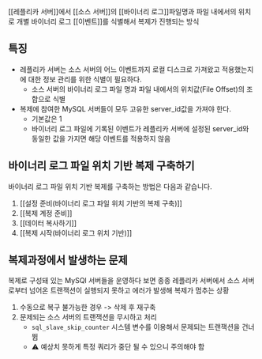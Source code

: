 [[레플리카 서버]]에서 [[소스 서버]]의 [[바이너리 로그]]파일명과 파일 내에서의 위치로 개별 바이너리 로그 [[이벤트]]를 식별해서 복제가 진행되는 방식

## 특징
- 레플리카 서버는 소스 서버의 어느 이벤트까지 로컬 디스크로 가져왔고 적용했는지에 대한 정보 관리를 위한 식별이 필요하다.
	- 소스 서버의 바이너리 로그 파일 명과 파일 내에서의 위치값(File Offset)의 조합으로 식별
- 복제에 참여한 MySQL 서버들이 모두 고유한 server_id값을 가져야 한다.
	- 기본값은 1
	- 바이너리 로그 파일에 기록된 이벤트가 레플리카 서버에 설정된 server_id와 동일한 값을 가지면 해당 이벤트를 적용하지 않음


## 바이너리 로그 파일 위치 기반 복제 구축하기
바이너리 로그 파일 위치 기반 복제를 구축하는 방법은 다음과 같습니다. 
1. [[설정 준비(바이너리 로그 파일 위치 기반의 복제 구축)]]
2. [[복제 계정 준비]]
3. [[데이터 복사하기]]
4. [[복제 시작(바이너리 로그 위치 기반)]]


## 복제과정에서 발생하는 문제 


복제로 구성돼 있는 MySQl 서버들을 운영하다 보면 종종 레플리카 서버에서 소스 서버로부터 넘어온 트랜잭션이 실행되지 못하고 에러가 발생해 복제가 멈추는 상황 
1. 수동으로 복구 불가능한 경우 -> 삭제 후 재구축
2. 문제되는 소스 서버의 트랜잭션을 무시하고 처리
	- `sql_slave_skip_counter` 시스템 변수를 이용해서 문제되는 트랜잭션을 건너 뜀
	- ⚠ 예상치 못하게 특정 쿼리가 중단 될 수 있으니 주의해야 함


